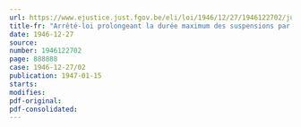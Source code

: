```yaml
---
url: https://www.ejustice.just.fgov.be/eli/loi/1946/12/27/1946122702/justel
title-fr: "Arrêté-loi prolongeant la durée maximum des suspensions par mesure d'ordre visées à l'article 1er de l'arrêté-loi du 8 mai 1944 et à l'article 2 de l'arrêté-loi du 24 août 1944, complétés par la loi du 10 mars 1945"
date: 1946-12-27
source:
number: 1946122702
page: 888888
case: 1946-12-27/02
publication: 1947-01-15
starts:
modifies:
pdf-original:
pdf-consolidated:
---
```


